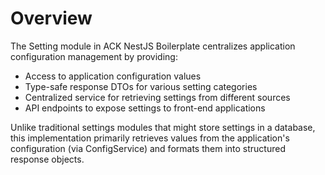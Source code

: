 # Overview

The Setting module in ACK NestJS Boilerplate centralizes application configuration management by providing:

- Access to application configuration values
- Type-safe response DTOs for various setting categories
- Centralized service for retrieving settings from different sources
- API endpoints to expose settings to front-end applications

Unlike traditional settings modules that might store settings in a database, this implementation primarily retrieves values from the application's configuration (via ConfigService) and formats them into structured response objects.
